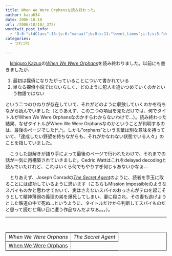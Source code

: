 ```yaml
---
title: When We Were Orphansを読み終わった。
author: kazu634
date: 2006-10-10
url: /2006/10/10/_372/
wordtwit_post_info:
  - 'O:8:"stdClass":13:{s:6:"manual";b:0;s:11:"tweet_times";i:1;s:5:"delay";i:0;s:7:"enabled";i:1;s:10:"separation";s:2:"60";s:7:"version";s:3:"3.7";s:14:"tweet_template";b:0;s:6:"status";i:2;s:6:"result";a:0:{}s:13:"tweet_counter";i:2;s:13:"tweet_log_ids";a:1:{i:0;i:2595;}s:9:"hash_tags";a:0:{}s:8:"accounts";a:1:{i:0;s:7:"kazu634";}}'
categories:
  - つれづれ

---
```

<div class="section">
<p>
    　<a href="http://ja.wikipedia.org/wiki/%E3%82%AB%E3%82%BA%E3%82%AA%E3%83%BB%E3%82%A4%E3%82%B7%E3%82%B0%E3%83%AD" onclick="__gaTracker('send', 'event', 'outbound-article', 'http://ja.wikipedia.org/wiki/%E3%82%AB%E3%82%BA%E3%82%AA%E3%83%BB%E3%82%A4%E3%82%B7%E3%82%B0%E3%83%AD', 'Ishiguro Kazuo');" target="blank">Ishiguro Kazuo</a>の<a href="https://www.amazon.co.jp/exec/obidos/ASIN/0571225403/goodpic-22/" onclick="__gaTracker('send', 'event', 'outbound-article', 'https://www.amazon.co.jp/exec/obidos/ASIN/0571225403/goodpic-22/', 'When We Were Orphans');" target="_top"><i>When We Were Orphans</i></a>を読み終わりました。以前にも書きましたが、
</p>
  
<ol>
<li>
      最初は探偵になりたがっていることについて書かれている
</li>
<li>
      単なる探偵小説ではないらしく、どのように犯人を追いつめていくのかという物語ではない
</li>
</ol>
  
<p>
    という二つのひねりが存在していて、それがどのように収斂していくのかを待ちながら読んでいました（とりあえず、この二つの項目を見ただけでは、何でタイトルがWhen We Were Orphansなのかすらわからないわけで…）。読み終わった結果、なぜタイトルがWhen We Were Orphansなのかということが判明するのは、最後のページでした(^_^;。しかも&#8221;orphans&#8221;という言葉は別な意味を持っていて、「達成したい野望を持ちながらも、それがかなわない状態でいる人々」のことを指していました。
</p>
  
<p>
    　こうした謎解きが語り手によって最後のページで行われたわけで、それまでの話が一気に再構築されていきました。Cedric Wattはこれをdelayed decodingと読んでいたけれど、これはいくら何でもやりすぎ何じゃあないかなぁ…
</p>
  
<p>
    　とりあえず、Joseph Conradの<i><a href="https://www.amazon.co.jp/exec/obidos/ASIN/0140180966/goodpic-22/" onclick="__gaTracker('send', 'event', 'outbound-article', 'https://www.amazon.co.jp/exec/obidos/ASIN/0140180966/goodpic-22/', 'The Secret Agent');" target="_top">The Secret Agent</a></i>のように、読者を手玉に取ることには成功しているように思います（こちらもMission Impossibleのようなスパイものかと思わせておいて、実はさえないスパイのおっさんがテロを起こそうとして精神薄弱の義理の弟を爆死してしまい、妻に殺され、その妻も逃げようとした鉄道の中で死ぬ…というように、タイトルだけから判断してスパイものだと思って読むと痛い目に遭う作品なんだよなぁ。。。）。
</p>
  
<hr />
  
<center>
<br /> 
    
<table cellspacing="0" cellpadding="2" border="1">
<tr valign="top">
<td>
<i>When We Were Orphans</i>
</td>
        
<td>
<i> The Secret Agent</i>
</td>
</tr>
      
<tr valign="top">
<td>
<a href="https://www.amazon.co.jp/exec/obidos/ASIN/0571225403/goodpic-22/" onclick="__gaTracker('send', 'event', 'outbound-article', 'https://www.amazon.co.jp/exec/obidos/ASIN/0571225403/goodpic-22/', 'When We Were Orphans');" target="_top">When We Were Orphans</a>
</td>
</tr>
</table>
    
<p>
</center></div>
